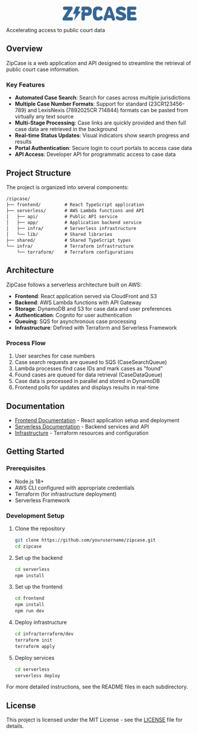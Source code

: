 <p align="center">
  <img src="frontend/src/assets/ZipCaseLogo.svg" alt="ZipCase Logo" width="200"/>
</p>

Accelerating access to public court data

## Overview

ZipCase is a web application and API designed to streamline the retrieval of public court case information.

### Key Features

- **Automated Case Search**: Search for cases across multiple jurisdictions
- **Multiple Case Number Formats**: Support for standard (23CR123456-789) and LexisNexis (7892025CR 714844) formats can be pasted from virtually any text source
- **Multi-Stage Processing**: Case links are quickly provided and then full case data are retrieved in the background
- **Real-time Status Updates**: Visual indicators show search progress and results
- **Portal Authentication**: Secure login to court portals to access case data
- **API Access**: Developer API for programmatic access to case data

## Project Structure

The project is organized into several components:

```
/zipcase/
├── frontend/         # React TypeScript application
├── serverless/       # AWS Lambda functions and API
│   ├── api/          # Public API service
│   ├── app/          # Application backend service
│   ├── infra/        # Serverless infrastructure
│   └── lib/          # Shared libraries
├── shared/           # Shared TypeScript types
└── infra/            # Terraform infrastructure
    └── terraform/    # Terraform configurations
```

## Architecture

ZipCase follows a serverless architecture built on AWS:

- **Frontend**: React application served via CloudFront and S3
- **Backend**: AWS Lambda functions with API Gateway
- **Storage**: DynamoDB and S3 for case data and user preferences
- **Authentication**: Cognito for user authentication
- **Queuing**: SQS for asynchronous case processing
- **Infrastructure**: Defined with Terraform and Serverless Framework

### Process Flow

1. User searches for case numbers
2. Case search requests are queued to SQS (CaseSearchQueue)
3. Lambda processes find case IDs and mark cases as "found"
4. Found cases are queued for data retrieval (CaseDataQueue)
5. Case data is processed in parallel and stored in DynamoDB
6. Frontend polls for updates and displays results in real-time

## Documentation

- [Frontend Documentation](./frontend/README.md) - React application setup and deployment
- [Serverless Documentation](./serverless/README.md) - Backend services and API
- [Infrastructure](./infra/terraform) - Terraform resources and configuration

## Getting Started

### Prerequisites

- Node.js 18+
- AWS CLI configured with appropriate credentials
- Terraform (for infrastructure deployment)
- Serverless Framework

### Development Setup

1. Clone the repository
   ```bash
   git clone https://github.com/yourusername/zipcase.git
   cd zipcase
   ```

2. Set up the backend
   ```bash
   cd serverless
   npm install
   ```

3. Set up the frontend
   ```bash
   cd frontend
   npm install
   npm run dev
   ```

4. Deploy infrastructure
   ```bash
   cd infra/terraform/dev
   terraform init
   terraform apply
   ```

5. Deploy services
   ```bash
   cd serverless
   serverless deploy
   ```

For more detailed instructions, see the README files in each subdirectory.

## License

This project is licensed under the MIT License - see the [LICENSE](LICENSE) file for details.